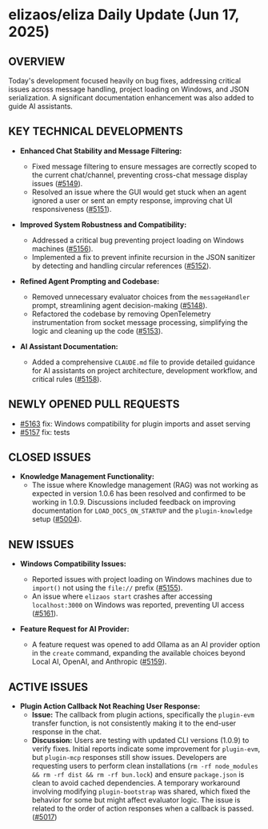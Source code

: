 # elizaos/eliza Daily Update (Jun 17, 2025)

## OVERVIEW 
Today's development focused heavily on bug fixes, addressing critical issues across message handling, project loading on Windows, and JSON serialization. A significant documentation enhancement was also added to guide AI assistants.

## KEY TECHNICAL DEVELOPMENTS

*   **Enhanced Chat Stability and Message Filtering:**
    *   Fixed message filtering to ensure messages are correctly scoped to the current chat/channel, preventing cross-chat message display issues ([#5149](https://github.com/elizaos/eliza/pull/5149)).
    *   Resolved an issue where the GUI would get stuck when an agent ignored a user or sent an empty response, improving chat UI responsiveness ([#5151](https://github.com/elizaos/eliza/pull/5151)).

*   **Improved System Robustness and Compatibility:**
    *   Addressed a critical bug preventing project loading on Windows machines ([#5156](https://github.com/elizaos/eliza/pull/5156)).
    *   Implemented a fix to prevent infinite recursion in the JSON sanitizer by detecting and handling circular references ([#5152](https://github.com/elizaos/eliza/pull/5152)).

*   **Refined Agent Prompting and Codebase:**
    *   Removed unnecessary evaluator choices from the `messageHandler` prompt, streamlining agent decision-making ([#5148](https://github.com/elizaos/eliza/pull/5148)).
    *   Refactored the codebase by removing OpenTelemetry instrumentation from socket message processing, simplifying the logic and cleaning up the code ([#5153](https://github.com/elizaos/eliza/pull/5153)).

*   **AI Assistant Documentation:**
    *   Added a comprehensive `CLAUDE.md` file to provide detailed guidance for AI assistants on project architecture, development workflow, and critical rules ([#5158](https://github.com/elizaos/eliza/pull/5158)).

## NEWLY OPENED PULL REQUESTS

*   [#5163](https://github.com/elizaos/eliza/pull/5163) fix: Windows compatibility for plugin imports and asset serving
*   [#5157](https://github.com/elizaos/eliza/pull/5157) fix: tests

## CLOSED ISSUES

*   **Knowledge Management Functionality:**
    *   The issue where Knowledge management (RAG) was not working as expected in version 1.0.6 has been resolved and confirmed to be working in 1.0.9. Discussions included feedback on improving documentation for `LOAD_DOCS_ON_STARTUP` and the `plugin-knowledge` setup ([#5004](https://github.com/elizaos/eliza/issues/5004)).

## NEW ISSUES

*   **Windows Compatibility Issues:**
    *   Reported issues with project loading on Windows machines due to `import()` not using the `file://` prefix ([#5155](https://github.com/elizaos/eliza/issues/5155)).
    *   An issue where `elizaos start` crashes after accessing `localhost:3000` on Windows was reported, preventing UI access ([#5161](https://github.com/elizaos/eliza/issues/5161)).

*   **Feature Request for AI Provider:**
    *   A feature request was opened to add Ollama as an AI provider option in the `create` command, expanding the available choices beyond Local AI, OpenAI, and Anthropic ([#5159](https://github.com/elizaos/eliza/issues/5159)).

## ACTIVE ISSUES

*   **Plugin Action Callback Not Reaching User Response:**
    *   **Issue:** The callback from plugin actions, specifically the `plugin-evm` transfer function, is not consistently making it to the end-user response in the chat.
    *   **Discussion:** Users are testing with updated CLI versions (1.0.9) to verify fixes. Initial reports indicate some improvement for `plugin-evm`, but `plugin-mcp` responses still show issues. Developers are requesting users to perform clean installations (`rm -rf node_modules && rm -rf dist && rm -rf bun.lock`) and ensure `package.json` is clean to avoid cached dependencies. A temporary workaround involving modifying `plugin-bootstrap` was shared, which fixed the behavior for some but might affect evaluator logic. The issue is related to the order of action responses when a callback is passed. ([#5017](https://github.com/elizaos/eliza/issues/5017))